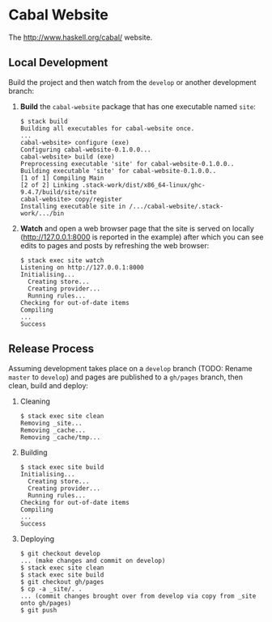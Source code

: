 # Cabal Website

The http://www.haskell.org/cabal/ website.

## Local Development

Build the project and then watch from the `develop` or another development branch:

1. **Build** the `cabal-website` package that has one executable named `site`:
    ```
    $ stack build
    Building all executables for cabal-website once.
    ...
    cabal-website> configure (exe)
    Configuring cabal-website-0.1.0.0...
    cabal-website> build (exe)
    Preprocessing executable 'site' for cabal-website-0.1.0.0..
    Building executable 'site' for cabal-website-0.1.0.0..
    [1 of 1] Compiling Main
    [2 of 2] Linking .stack-work/dist/x86_64-linux/ghc-9.4.7/build/site/site
    cabal-website> copy/register
    Installing executable site in /.../cabal-website/.stack-work/.../bin
    ```

2. **Watch** and open a web browser page that the site is served on locally
(http://127.0.0.1:8000 is reported in the example) after which you can see edits
to pages and posts by refreshing the web browser:
    ```
    $ stack exec site watch
    Listening on http://127.0.0.1:8000
    Initialising...
      Creating store...
      Creating provider...
      Running rules...
    Checking for out-of-date items
    Compiling
    ...
    Success
    ```

## Release Process

Assuming development takes place on a `develop` branch (TODO: Rename `master` to
`develop`) and pages are published to a `gh/pages` branch, then clean, build and
deploy:

1. Cleaning
    ```
    $ stack exec site clean
    Removing _site...
    Removing _cache...
    Removing _cache/tmp...
    ```

2. Building

    ```
    $ stack exec site build
    Initialising...
      Creating store...
      Creating provider...
      Running rules...
    Checking for out-of-date items
    Compiling
    ...
    Success
    ```

3.  Deploying
    ```
    $ git checkout develop
    ... (make changes and commit on develop)
    $ stack exec site clean
    $ stack exec site build
    $ git checkout gh/pages
    $ cp -a _site/. .
    ... (commit changes brought over from develop via copy from _site onto gh/pages)
    $ git push
    ```